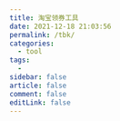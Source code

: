 ```yaml
---
title: 淘宝领券工具
date: 2021-12-18 21:03:56
permalink: /tbk/
categories:
  - tool
tags:
  - 
sidebar: false
article: false
comment: false
editLink: false
---
```



<tool-TaoBaoKeTransform/>